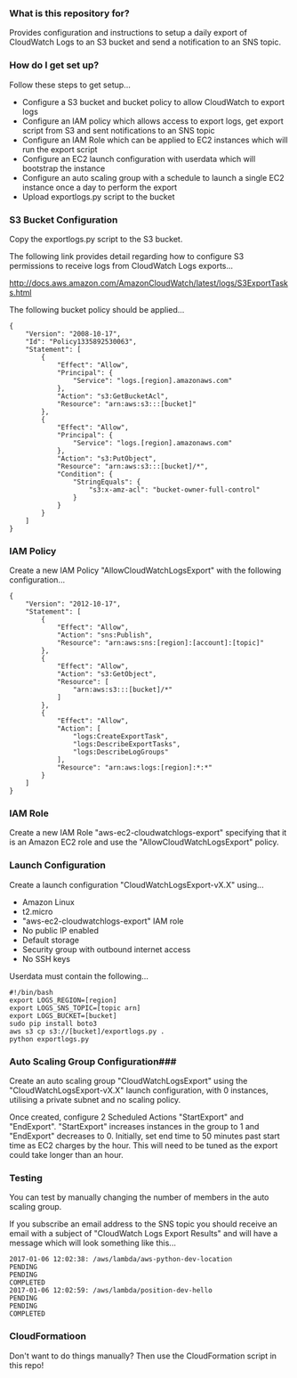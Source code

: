 ### What is this repository for? ###

Provides configuration and instructions to setup a daily export of CloudWatch Logs to an S3 bucket and send a notification to an SNS topic.

### How do I get set up? ###

Follow these steps to get setup...

* Configure a S3 bucket and bucket policy to allow CloudWatch to export logs
* Configure an IAM policy which allows access to export logs, get export script from S3 and sent notifications to an SNS topic
* Configure an IAM Role which can be applied to EC2 instances which will run the export script
* Configure an EC2 launch configuration with userdata which will bootstrap the instance
* Configure an auto scaling group with a schedule to launch a single EC2 instance once a day to perform the export
* Upload exportlogs.py script to the bucket

### S3 Bucket Configuration ###

Copy the exportlogs.py script to the S3 bucket.

The following link provides detail regarding how to configure S3 permissions to receive logs from CloudWatch Logs exports...

http://docs.aws.amazon.com/AmazonCloudWatch/latest/logs/S3ExportTasks.html

The following bucket policy should be applied...

```
{
    "Version": "2008-10-17",
    "Id": "Policy1335892530063",
    "Statement": [
        {
            "Effect": "Allow",
            "Principal": {
                "Service": "logs.[region].amazonaws.com"
            },
            "Action": "s3:GetBucketAcl",
            "Resource": "arn:aws:s3:::[bucket]"
        },
        {
            "Effect": "Allow",
            "Principal": {
                "Service": "logs.[region].amazonaws.com"
            },
            "Action": "s3:PutObject",
            "Resource": "arn:aws:s3:::[bucket]/*",
            "Condition": {
                "StringEquals": {
                    "s3:x-amz-acl": "bucket-owner-full-control"
                }
            }
        }
    ]
}
```
### IAM Policy ###

Create a new IAM Policy "AllowCloudWatchLogsExport" with the following configuration...

```
{
    "Version": "2012-10-17",
    "Statement": [
        {
            "Effect": "Allow",
            "Action": "sns:Publish",
            "Resource": "arn:aws:sns:[region]:[account]:[topic]"
        },
        {
            "Effect": "Allow",
            "Action": "s3:GetObject",
            "Resource": [
                "arn:aws:s3:::[bucket]/*"
            ]
        },
        {
            "Effect": "Allow",
            "Action": [
                "logs:CreateExportTask",
                "logs:DescribeExportTasks",
                "logs:DescribeLogGroups"
            ],
            "Resource": "arn:aws:logs:[region]:*:*"
        }
    ]
}
```

### IAM Role ###

Create a new IAM Role "aws-ec2-cloudwatchlogs-export" specifying that it is an Amazon EC2 role and use the "AllowCloudWatchLogsExport" policy.

### Launch Configuration ###

Create a launch configuration "CloudWatchLogsExport-vX.X" using...

* Amazon Linux
* t2.micro
* "aws-ec2-cloudwatchlogs-export" IAM role
* No public IP enabled
* Default storage
* Security group with outbound internet access
* No SSH keys

Userdata must contain the following...

```
#!/bin/bash
export LOGS_REGION=[region]
export LOGS_SNS_TOPIC=[topic arn]
export LOGS_BUCKET=[bucket]
sudo pip install boto3
aws s3 cp s3://[bucket]/exportlogs.py .
python exportlogs.py
```

### Auto Scaling Group Configuration###

Create an auto scaling group "CloudWatchLogsExport" using the "CloudWatchLogsExport-vX.X" launch configuration, with 0 instances, utilising a private subnet and no scaling policy.

Once created, configure 2 Scheduled Actions "StartExport" and "EndExport". "StartExport" increases instances in the group to 1 and "EndExport" decreases to 0. Initially, set end time to 50 minutes past start time as EC2 charges by the hour. This will need to be tuned as the export could take longer than an hour.

### Testing ###

You can test by manually changing the number of members in the auto scaling group.

If you subscribe an email address to the SNS topic you should receive an email with a subject of "CloudWatch Logs Export Results" and will have a message which will look something like this...

```
2017-01-06 12:02:38: /aws/lambda/aws-python-dev-location
PENDING
PENDING
COMPLETED
2017-01-06 12:02:59: /aws/lambda/position-dev-hello
PENDING
PENDING
COMPLETED
```

### CloudFormatioon ###

Don't want to do things manually? Then use the CloudFormation script in this repo!